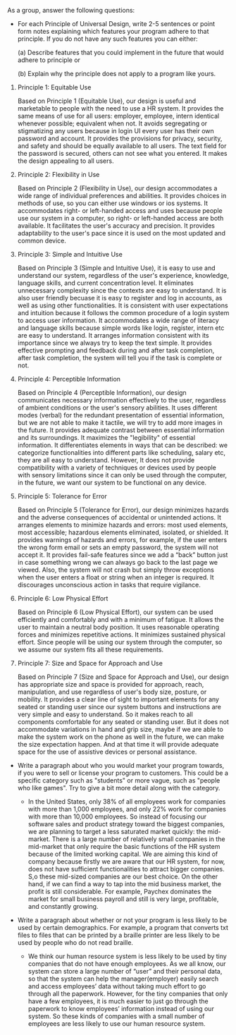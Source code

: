 As a group, answer the following questions:

- For each Principle of Universal Design, write 2-5 sentences or point form notes explaining which features your program adhere to that principle. If you do not have any such features you can either:

    (a) Describe features that you could implement in the future that would adhere to principle or

    (b) Explain why the principle does not apply to a program like yours.
    
1. Principle 1: Equitable Use

   Based on Principle 1 (Equitable Use), our design is useful and marketable to people with the need to use a HR system. It provides the same means of use for all users: employer, employee, intern identical whenever possible; equivalent when not. It avoids segregating or stigmatizing any users because in login UI every user has their own password and account. It provides the provisions for privacy, security, and safety and should be equally available to all users. The text field for the password is secured, others can not see what you entered. It makes the design appealing to all users.


2. Principle 2: Flexibility in Use

   Based on Principle 2 (Flexibility in Use), our design accommodates a wide range of individual preferences and abilities. It provides choices in methods of use, so you can either use windows or ios systems. It accommodates right- or left-handed access and uses because people use our system in a computer, so right- or left-handed access are both available. It facilitates the user's accuracy and precision. It provides adaptability to the user's pace since it is used on the most updated and common device.


3. Principle 3: Simple and Intuitive Use

   Based on Principle 3 (Simple and Intuitive Use), it is easy to use and understand our system, regardless of the user's experience, knowledge, language skills, and current concentration level. It eliminates unnecessary complexity since the contexts are easy to understand. It is also user friendly becuase it is easy to register and log in accounts, as well as using other functionalities. It is consistent with user expectations and intuition because it follows the common procedure of a login system to access user information. It accommodates a wide range of literacy and language skills because simple words like login, register, intern etc are easy to understand. It arranges information consistent with its importance since we always try to keep the text simple. It provides effective prompting and feedback during and after task completion, after task completion, the system will tell you if the task is complete or not.


4. Principle 4: Perceptible Information

   Based on Principle 4 (Perceptible Information), our design communicates necessary information effectively to the user, regardless of ambient conditions or the user's sensory abilities. It uses different modes (verbal) for the redundant presentation of essential information, but we are not able to make it tactile, we will try to add more images in the future. It provides adequate contrast between essential information and its surroundings. It maximizes the "legibility" of essential information. It differentiates elements in ways that can be described: we categorize functionalities into different parts like scheduling, salary etc, they are all easy to understand. However, It does not provide compatibility with a variety of techniques or devices used by people with sensory limitations since it can only be used through the computer, in the future, we want our system to be functional on any device.


5. Principle 5: Tolerance for Error

   Based on Principle 5 (Tolerance for Error), our design minimizes hazards and the adverse consequences of accidental or unintended actions. It arranges elements to minimize hazards and errors: most used elements, most accessible; hazardous elements eliminated, isolated, or shielded. It provides warnings of hazards and errors, for example, if the user enters the wrong form email or sets an empty password, the system will not accept it. It provides fail-safe features since we add a “back” button just in case something wrong we can always go back to the last page we viewed. Also, the system will not crash but simply throw exceptions when the user enters a float or string when an integer is required. It discourages unconscious action in tasks that require vigilance.


6. Principle 6: Low Physical Effort

   Based on Principle 6 (Low Physical Effort), our system can be used efficiently and comfortably and with a minimum of fatigue. It allows the user to maintain a neutral body position. It uses reasonable operating forces and minimizes repetitive actions. It minimizes sustained physical effort. Since people will be using our system through the computer, so we assume our system fits all these requirements.


7. Principle 7: Size and Space for Approach and Use

   Based on Principle 7 (Size and Space for Approach and Use), our design has appropriate size and space is provided for approach, reach, manipulation, and use regardless of user's body size, posture, or mobility. It provides a clear line of sight to important elements for any seated or standing user since our system buttons and instructions are very simple and easy to understand. So it makes reach to all components comfortable for any seated or standing user. But it does not accommodate variations in hand and grip size, maybe if we are able to make the system work on the phone as well in the future, we can make the size expectation happen. And at that time it will provide adequate space for the use of assistive devices or personal assistance.


- Write a paragraph about who you would market your program towards, if you were to sell or license your program to customers. This could be a specific category such as "students" or more vague, such as "people who like games". Try to give a bit more detail along with the category.

  - In the United States, only 38% of all employees work for companies with more than 1,000 employees, and only 22% work for companies with more than 10,000 employees. So instead of focusing our software sales and product strategy toward the biggest companies, we are planning to target a less saturated market quickly: the mid-market. There is a large number of relatively small companies in the mid-market that only require the basic functions of the HR system because of the limited working capital. We are aiming this kind of company because firstly we are aware that our HR system, for now, does not have sufficient functionalities to attract bigger companies. S,o these mid-sized companies are our best choice. On the other hand, if we can find a way to tap into the mid business market, the profit is still considerable. For example, Paychex dominates the market for small business payroll and still is very large, profitable, and constantly growing.


- Write a paragraph about whether or not your program is less likely to be used by certain demographics. For example, a program that converts txt files to files that can be printed by a braille printer are less likely to be used by people who do not read braille.

  - We think our human resource system is less likely to be used by tiny companies that do not have enough employees. As we all know, our system can store a large number of “user” and their personal data, so that the system can help the manager(employer) easily search and access employees’ data without taking much effort to go through all the paperwork. However, for the tiny companies that only have a few employees, it is much easier to just go through the paperwork to know employees’ information instead of using our system. So these kinds of companies with a small number of employees are less likely to use our human resource system. 
